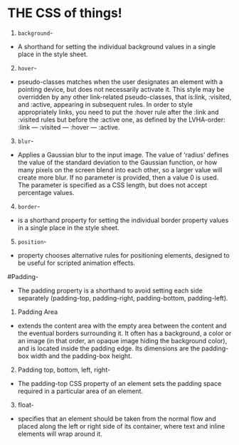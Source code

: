 # THE CSS of things!

1. `background`-
  * A shorthand for setting the individual background values in a single place in the style sheet.
2. `hover`-
  * pseudo-classes matches when the user designates an element with a pointing device, but does not necessarily activate it. This style may be overridden by any other link-related pseudo-classes, that is:link, :visited, and :active, appearing in subsequent rules. In order to style appropriately links, you need to put the :hover rule after the :link and :visited rules but before the :active one, as defined by the LVHA-order: :link — :visited — :hover — :active.
3. `blur`-
  * Applies a Gaussian blur to the input image. The value of ‘radius’ defines the value of the standard deviation to the Gaussian function, or how many pixels on the screen blend into each other, so a larger value will create more blur. If no parameter is provided, then a value 0 is used. The parameter is specified as a CSS length, but does not accept percentage values.
 4. `border`-
   * is a shorthand property for setting the individual border property values in a single place in the style sheet.
 5. `position`-
   * property chooses alternative rules for positioning elements, designed to be useful for scripted animation effects.



#Padding-
  * The padding property is a shorthand to avoid setting each side separately (padding-top, padding-right, padding-bottom, padding-left).
1. Padding Area
  * extends the content area with the empty area between the content and the eventual borders surrounding it. It often has a background, a color or an image (in that order, an opaque image hiding the background color), and is located inside the padding edge. Its dimensions are the padding-box width and the padding-box height.
2. Padding top, bottom, left, right-
  * The padding-top CSS property of an element sets the padding space required in a particular area of an element.
3. float-
  * specifies that an element should be taken from the normal flow and placed along the left or right side of its container, where text and inline elements will wrap around it.
  
  
